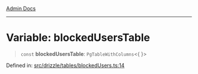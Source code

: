 [Admin Docs](/)

***

# Variable: blockedUsersTable

> `const` **blockedUsersTable**: `PgTableWithColumns`\<\{ \}\>

Defined in: [src/drizzle/tables/blockedUsers.ts:14](https://github.com/Sourya07/talawa-api/blob/aac5f782223414da32542752c1be099f0b872196/src/drizzle/tables/blockedUsers.ts#L14)
